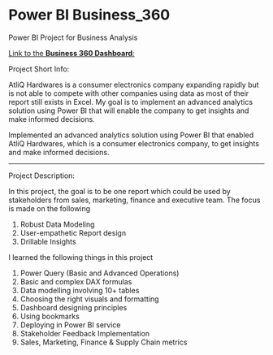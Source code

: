 # Power BI Business_360
Power BI Project for Business Analysis

[Link to the **Business 360 Dashboard**:](https://app.powerbi.com/view?r=eyJrIjoiNjdmNTdjMDEtMTFhMy00ZjllLWIzMzYtZTliOTQxOWE5MDJhIiwidCI6ImM2ZTU0OWIzLTVmNDUtNDAzMi1hYWU5LWQ0MjQ0ZGM1YjJjNCJ9)

Project Short Info: 

AtliQ Hardwares is a consumer electronics company expanding rapidly but is not able to compete with other companies using data as most of their report still exists in Excel. My goal is to implement an advanced analytics solution using Power BI that will enable the company to get insights and make informed decisions.

Implemented an advanced analytics solution using Power BI that enabled AtliQ Hardwares, which is a consumer electronics company, to get insights and make informed decisions.

**************************

Project Description: 

In this project, the goal is to be one report which could be used by stakeholders from sales, marketing, finance and executive team. The focus is made on the following

1. Robust Data Modeling
2. User-empathetic Report design
3. Drillable Insights

I learned the following things in this project

1. Power Query (Basic and Advanced Operations) 
2. Basic and complex DAX formulas
3. Data modelling involving 10+ tables
4. Choosing the right visuals and formatting
5. Dashboard designing principles
6. Using bookmarks
7. Deploying in Power BI service
8. Stakeholder Feedback Implementation
9. Sales, Marketing, Finance & Supply Chain metrics
